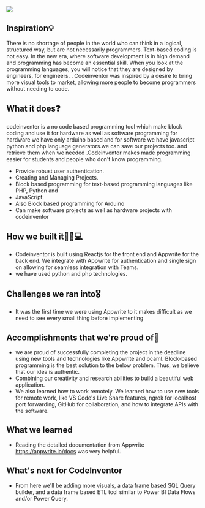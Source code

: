 ![](https://cdn.discordapp.com/attachments/889907958857744494/1031187448027414598/gallery.jpg)

## Inspiration💡
There is no shortage of people in the world who can think in a logical, structured way, but are not necessarily programmers. Text-based coding is not easy. In the new era, where software development is in high demand and programming has become an essential skill. When you look at the programming languages, you will notice that they are designed by engineers, for engineers. . Codeinventor was inspired by a desire to bring more visual tools to market, allowing more people to become programmers without needing to code.

## What it does❓
codeinventer is a no code based programming tool which make block coding and use it for hardware as well as software programming for hardware we have only arduino based and for software we have javascript python and php language generators.we can save our projects too. and retrieve them when we needed .Codeinventor makes made programming easier for students and people who don't know programming.
- Provide robust user authentication.
- Creating and Managing Projects.
- Block based programming for text-based programming languages like PHP, Python and
- JavaScript.
- Also Block based programming for Arduino
- Can make software projects as well as hardware projects with codeinventor

## How we built it🙆‍♂️💻
- Codeinventor is built using Reactjs for the front end and Appwrite for the back end. We integrate with Appwrite for authentication and single sign on allowing for seamless integration with Teams. 
- we have used python and php technologies.

## Challenges we ran into🎖️
- It was the first time we were using Appwrite to it makes difficult as we need to see every small thing before implementing

## Accomplishments that we're proud of📝
- we are proud of successfully completing the project in the deadline using new tools and technologies like Appwrite and ocaml. Block-based programming is the best solution to the below problem. Thus, we believe that our idea is authentic.
- Combining our creativity and research abilities to build a beautiful web application.
- We also learned how to work remotely. We learned how to use new tools for remote work, like VS Code's Live Share features, ngrok for localhost port forwarding, GitHub for collaboration, and how to integrate APIs with the software.
## What we learned
- Reading the detailed documentation from Appwrite https://appwrite.io/docs was very helpful.

## What's next for CodeInventor
- From here we'll be adding more visuals, a data frame based SQL Query builder, and a data frame based ETL tool similar to Power BI Data Flows and/or Power Query.

